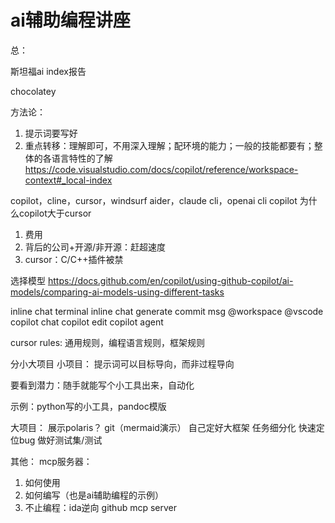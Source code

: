 # ai辅助编程讲座
总：

斯坦福ai index报告

chocolatey

方法论：
1. 提示词要写好
2. 重点转移：理解即可，不用深入理解；配环境的能力；一般的技能都要有；整体的各语言特性的了解
https://code.visualstudio.com/docs/copilot/reference/workspace-context#_local-index


copilot，cline，cursor，windsurf
aider，claude cli，openai cli
copilot
为什么copilot大于cursor
1. 费用
2. 背后的公司+开源/非开源：赶超速度
3. cursor：C/C++插件被禁

选择模型
https://docs.github.com/en/copilot/using-github-copilot/ai-models/comparing-ai-models-using-different-tasks


inline chat
terminal inline chat
generate commit msg
@workspace
@vscode
copilot chat
copilot edit
copilot agent

cursor rules: 通用规则，编程语言规则，框架规则
 
分小大项目
小项目：
提示词可以目标导向，而非过程导向

要看到潜力：随手就能写个小工具出来，自动化

示例：python写的小工具，pandoc模版


大项目：
展示polaris？
git（mermaid演示）
自己定好大框架
任务细分化
快速定位bug
做好测试集/测试


其他：
mcp服务器：
1. 如何使用
2. 如何编写（也是ai辅助编程的示例）
3. 不止编程：ida逆向
github mcp server
